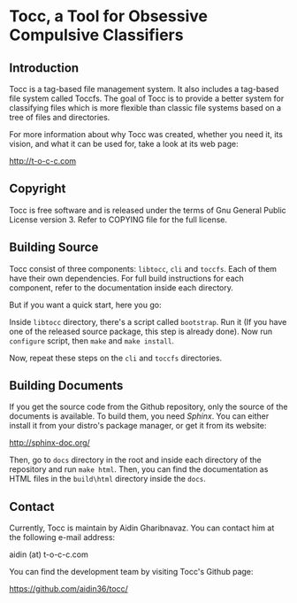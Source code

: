 Tocc, a Tool for Obsessive Compulsive Classifiers
================================================

Introduction
------------

Tocc is a tag-based file management system. It also includes a tag-based file
system called Toccfs. The goal of Tocc is to provide a better system for
classifying files which is more flexible than classic file systems based on a
tree of files and directories.

For more information about why Tocc was created, whether you need it, its vision, and
what it can be used for, take a look at its web page:

   http://t-o-c-c.com

Copyright
---------
Tocc is free software and is released under the terms of Gnu General Public
License version 3. Refer to COPYING file for the full license.

Building Source
---------------
Tocc consist of three components: ``libtocc``, ``cli`` and ``toccfs``. Each of
them have their own dependencies. For full build instructions for each component,
refer to the documentation inside each directory.

But if you want a quick start, here you go:

Inside ``libtocc`` directory, there's a script called ``bootstrap``. Run it
(If you have one of the released source package, this step is already done).
Now run ``configure`` script, then ``make`` and ``make install``.

Now, repeat these steps on the ``cli`` and ``toccfs`` directories.

Building Documents
------------------
If you get the source code from the Github repository, only the source of the
documents is available. To build them, you need *Sphinx*. You can either
install it from your distro's package manager, or get it from its website:

   http://sphinx-doc.org/

Then, go to `docs` directory in the root and inside each directory of the
repository and run `make html`. Then, you can find the documentation as HTML
files in the `build\html` directory inside the `docs`.

Contact
-------
Currently, Tocc is maintain by Aidin Gharibnavaz. You can contact him at the
following e-mail address:

   aidin (at) t-o-c-c.com

You can find the development team by visiting Tocc's Github page:

   https://github.com/aidin36/tocc/

